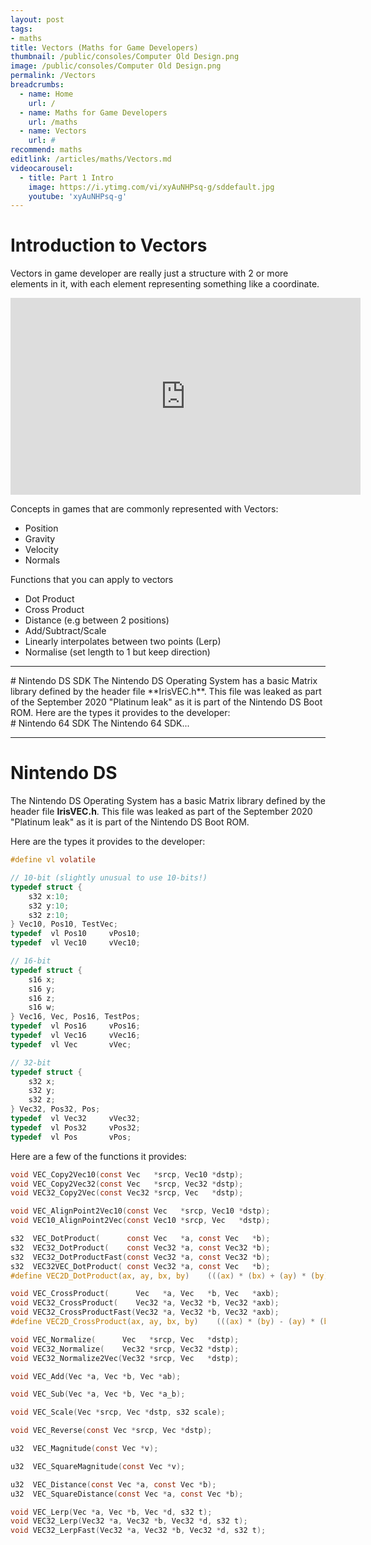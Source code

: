 ```yaml
---
layout: post
tags: 
- maths
title: Vectors (Maths for Game Developers)
thumbnail: /public/consoles/Computer Old Design.png
image: /public/consoles/Computer Old Design.png
permalink: /Vectors
breadcrumbs:
  - name: Home
    url: /
  - name: Maths for Game Developers
    url: /maths
  - name: Vectors
    url: #
recommend: maths
editlink: /articles/maths/Vectors.md
videocarousel:
  - title: Part 1 Intro
    image: https://i.ytimg.com/vi/xyAuNHPsq-g/sddefault.jpg
    youtube: 'xyAuNHPsq-g'
---
```


# Introduction to Vectors
Vectors in game developer are really just a structure with 2 or more elements in it, with each element representing something like a coordinate.

<iframe width="560" height="315" src="https://www.youtube.com/embed/ZoMmiQes_lE" frameborder="0" allow="accelerometer; autoplay; clipboard-write; encrypted-media; gyroscope; picture-in-picture" allowfullscreen></iframe>

Concepts in games that are commonly represented with Vectors:
* Position
* Gravity
* Velocity
* Normals

Functions that you can apply to vectors
* Dot Product
* Cross Product
* Distance (e.g between 2 positions)
* Add/Subtract/Scale
* Linearly interpolates between two points (Lerp)
* Normalise (set length to 1 but keep direction)

---
<div class="rr-tabs" title="group1">
  <div class="rr-tab" title="Nintendo DS" default>
    # Nintendo DS SDK
    The Nintendo DS Operating System has a basic Matrix library defined by the header file **IrisVEC.h**. This file was leaked as part of the September 2020 "Platinum leak" as it is part of the Nintendo DS Boot ROM.
  Here are the types it provides to the developer:
  </div>
  
  <div class="rr-tab" title="Nintendo 64">
    <div markdown="1">
    # Nintendo 64 SDK
   The Nintendo 64 SDK...
    </div>
  </div>
</div>



---
# Nintendo DS
The Nintendo DS Operating System has a basic Matrix library defined by the header file **IrisVEC.h**. This file was leaked as part of the September 2020 "Platinum leak" as it is part of the Nintendo DS Boot ROM.

Here are the types it provides to the developer:
```c
#define vl volatile

// 10-bit (slightly unusual to use 10-bits!)
typedef struct {
    s32 x:10;
    s32 y:10;
    s32 z:10;
} Vec10, Pos10, TestVec;
typedef  vl Pos10     vPos10;
typedef  vl Vec10     vVec10;

// 16-bit 
typedef struct {
    s16 x;
    s16 y;
    s16 z;
    s16 w;   
} Vec16, Vec, Pos16, TestPos;
typedef  vl Pos16     vPos16;
typedef  vl Vec16     vVec16;
typedef  vl Vec       vVec;

// 32-bit
typedef struct {
    s32 x;
    s32 y;
    s32 z;
} Vec32, Pos32, Pos;
typedef  vl Vec32     vVec32;
typedef  vl Pos32     vPos32;
typedef  vl Pos       vPos;
```

Here are a few of the functions it provides:
```c
void VEC_Copy2Vec10(const Vec   *srcp, Vec10 *dstp);
void VEC_Copy2Vec32(const Vec   *srcp, Vec32 *dstp);
void VEC32_Copy2Vec(const Vec32 *srcp, Vec   *dstp);

void VEC_AlignPoint2Vec10(const Vec   *srcp, Vec10 *dstp);
void VEC10_AlignPoint2Vec(const Vec10 *srcp, Vec   *dstp);

s32  VEC_DotProduct(      const Vec   *a, const Vec   *b);
s32  VEC32_DotProduct(    const Vec32 *a, const Vec32 *b);
s32  VEC32_DotProductFast(const Vec32 *a, const Vec32 *b);
s32  VEC32VEC_DotProduct( const Vec32 *a, const Vec   *b);
#define VEC2D_DotProduct(ax, ay, bx, by)    (((ax) * (bx) + (ay) * (by)) >>V_SFT)

void VEC_CrossProduct(      Vec   *a, Vec   *b, Vec   *axb);
void VEC32_CrossProduct(    Vec32 *a, Vec32 *b, Vec32 *axb);
void VEC32_CrossProductFast(Vec32 *a, Vec32 *b, Vec32 *axb);
#define VEC2D_CrossProduct(ax, ay, bx, by)    (((ax) * (by) - (ay) * (bx)) >>V_SFT)

void VEC_Normalize(      Vec   *srcp, Vec   *dstp);
void VEC32_Normalize(    Vec32 *srcp, Vec32 *dstp);
void VEC32_Normalize2Vec(Vec32 *srcp, Vec   *dstp);

void VEC_Add(Vec *a, Vec *b, Vec *ab);

void VEC_Sub(Vec *a, Vec *b, Vec *a_b);

void VEC_Scale(Vec *srcp, Vec *dstp, s32 scale);

void VEC_Reverse(const Vec *srcp, Vec *dstp);

u32  VEC_Magnitude(const Vec *v);

u32  VEC_SquareMagnitude(const Vec *v);

u32  VEC_Distance(const Vec *a, const Vec *b);
u32  VEC_SquareDistance(const Vec *a, const Vec *b);

void VEC_Lerp(Vec *a, Vec *b, Vec *d, s32 t);
void VEC32_Lerp(Vec32 *a, Vec32 *b, Vec32 *d, s32 t);
void VEC32_LerpFast(Vec32 *a, Vec32 *b, Vec32 *d, s32 t);
```
